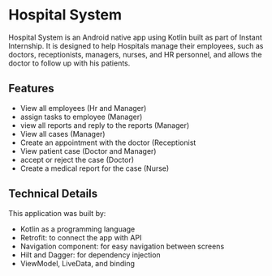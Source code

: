 # Hospital System
Hospital System is an Android native app using Kotlin built as part of Instant Internship. It is designed to help Hospitals manage their employees, such as doctors, receptionists, managers, nurses, and HR personnel, and allows the doctor to follow up with his patients.
## Features
- View all employees (Hr and Manager)
- assign tasks to employee (Manager)
- view all reports and reply to the reports (Manager)
- View all cases (Manager)
- Create an appointment with the doctor (Receptionist
- View patient case (Doctor and Manager)
- accept or reject the case (Doctor)
- Create a medical report for the case (Nurse)
## Technical Details
This application was built by:
- Kotlin as a programming language
- Retrofit: to connect the app with API
- Navigation component: for easy navigation between screens
- Hilt and Dagger: for dependency injection
- ViewModel, LiveData, and binding

  
